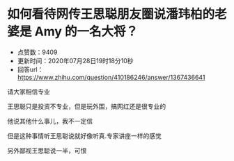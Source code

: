 # 如何看待网传王思聪朋友圈说潘玮柏的老婆是 Amy 的一名大将？
- 点赞数：9409
- 更新时间：2020年07月28日19时18分10秒
- 回答url：https://www.zhihu.com/question/410186246/answer/1367436641
<body>
 <p data-pid="mN7XvGRv">请大家相信专业</p>
 <p data-pid="TPPH6L-b">王思聪只是投资不专业，但是玩外围，搞网红还是很专业的</p>
 <p data-pid="G789r0KF">他说其他什么事儿，我不一定信</p>
 <p data-pid="SiuVrFQo">但是这种事情听王思聪说就好像听真.专家讲座一样的感觉</p>
 <p data-pid="X-ePEYk8">另外鄙视王思聪说一半，可恨</p>
 <p></p>
</body>